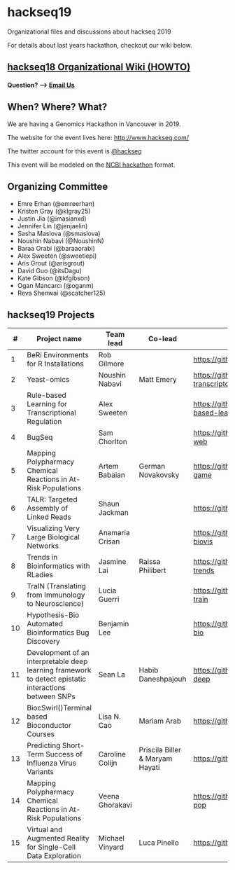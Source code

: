 # hackseq19

Organizational files and discussions about hackseq 2019

For details about last years hackathon, checkout our wiki below.

## [hackseq18 Organizational Wiki (HOWTO)](https://github.com/hackseq/hackseq18/wiki)

#### Question? --> [Email Us](mailto:hackseq@gmail.com)

## When? Where? What?  
We are having a Genomics Hackathon in Vancouver in 2019. 

The website for the event lives here: http://www.hackseq.com/

The twitter account for this event is [@hackseq](https://twitter.com/search?f=tweets&q=hackseq)

This event will be modeled on the [NCBI hackathon](https://github.com/NCBI-Hackathons) format.

## Organizing Committee

* Emre Erhan (@emreerhan)
* Kristen Gray (@klgray25)
* Justin Jia (@imasianxd)
* Jennifer Lin (@jenjaelin)
* Sasha Maslova (@smaslova)
* Noushin Nabavi (@NoushinN)
* Baraa Orabi (@baraaorabi)
* Alex Sweeten (@sweetiepi)
* Aris Grout (@arisgrout)
* David Guo (@itsDagu)
* Kate Gibson (@kfgibson)
* Ogan Mancarcı (@oganm)
* Reva Shenwai (@scatcher125)

## hackseq19 Projects

| #    | Project name                                                 | Team lead       | Co-lead            | Repo                                      |
| ---- | ------------------------------------------------------------ | --------------- | ------------------ | ----------------------------------------- |
| 1    | BeRi Environments for R Installations                        | Rob Gilmore     |                    | https://github.com/datasnakes/beRi      |
| 2    | Yeast-omics                                                  | Noushin Nabavi  | Matt Emery         | https://github.com/lstmemery/yeast-transcriptomics     |
| 3    | Rule-based Learning for Transcriptional Regulation           | Alex Sweeten    |                    | https://github.com/SweetiePi/rule-based-learning     |
| 4    | BugSeq                                                       | Sam Chorlton    |                    | https://github.com/schorlton/bugseq-web   |
| 5    | Mapping Polypharmacy Chemical Reactions in At-Risk Populations | Artem Babaian   | German Novakovsky  | https://github.com/hackseq/hs19-game      |
| 6    | TALR: Targeted Assembly of Linked Reads                      | Shaun Jackman   |                    | https://github.com/sjackman/talr          |
| 7    | Visualizing Very Large Biological Networks                   | Anamaria Crisan |                    | https://github.com/hackseq/hs19-biovis    |
| 8    | Trends in Bioinformatics with RLadies                        | Jasmine Lai     | Raissa Philibert   | https://github.com/hackseq/hs19-trends    |
| 9    | TraIN (Translating from Immunology to Neuroscience)          | Lucia Guerri    |                    | https://github.com/hackseq/hs19-train     |
| 10   | Hypothesis-Bio Automated Bioinformatics Bug Discovery        | Benjamin Lee    |                    | https://github.com/Lab41/hypothesis-bio   |
| 11   | Development of an interpretable deep learning framework to detect epistatic interactions between SNPs | Sean La         | Habib Daneshpajouh | https://github.com/hackseq/hs19-deep      |
| 12   | BiocSwirl()Terminal based Bioconductor Courses               | Lisa N. Cao     | Mariam Arab        | https://github.com/lisancao/biocswirl |
| 13   | Predicting Short-Term Success of Influenza Virus Variants    | Caroline Colijn | Priscila Biller & Maryam Hayati    | https://github.com/hackseq/hs19-flu       |
| 14   | Mapping Polypharmacy Chemical Reactions in At-Risk Populations | Veena Ghorakavi |                    | https://github.com/hackseq/hs19-pop       |
| 15   | Virtual and Augmented Reality for Single-Cell Data Exploration | Michael Vinyard | Luca Pinello       | https://github.com/hackseq/hs19-var       |
